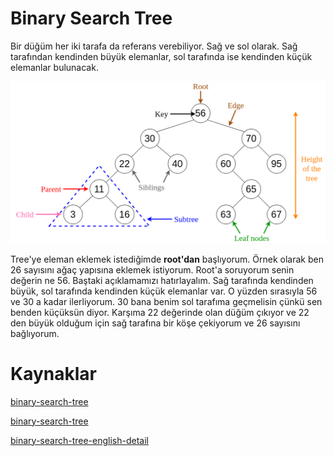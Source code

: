 # Binary Search Tree

Bir düğüm her iki tarafa da referans verebiliyor. Sağ ve sol olarak. Sağ tarafından kendinden büyük elemanlar, sol tarafında ise kendinden küçük elemanlar bulunacak.

![binary-search-tree](https://raw.githubusercontent.com/Kodluyoruz/taskforce/main/veri-yapilari-algoritmalar/binary-search-tree/figures/binary-search-tree.png)

Tree'ye eleman eklemek istediğimde **root'dan** başlıyorum. Örnek olarak ben 26 sayısını ağaç yapısına eklemek istiyorum. Root'a soruyorum senin değerin ne 56. Baştaki açıklamamızı hatırlayalım. Sağ tarafında kendinden büyük, sol tarafında kendinden küçük elemanlar var. O yüzden sırasıyla 56 ve 30 a kadar ilerliyorum. 30 bana benim sol tarafıma geçmelisin çünkü sen benden küçüksün diyor. Karşıma 22 değerinde olan düğüm çıkıyor ve 22 den büyük olduğum için sağ tarafına bir köşe çekiyorum ve 26 sayısını bağlıyorum.

# Kaynaklar

[binary-search-tree](https://tsafaelmali.medium.com/binary-search-tree-nedir-2e6fb0621d9)

[binary-search-tree](https://www.buraksenyurt.com/post/Binary-Search-Tree-yi-Anlamak)

[binary-search-tree-english-detail](https://www.geeksforgeeks.org/binary-search-tree-data-structure/)